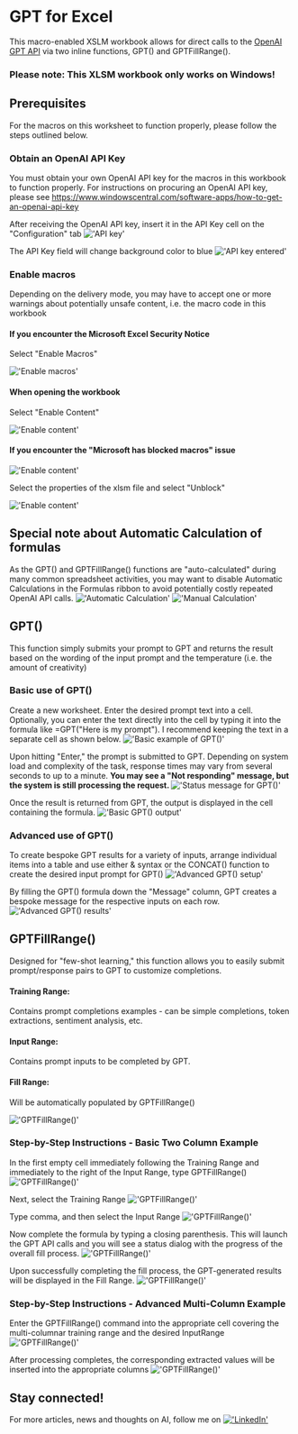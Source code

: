 # GPT for Excel
This macro-enabled XSLM workbook allows for direct calls to the [OpenAI GPT API](https://openai.com/product#made-for-developers) via two inline functions, GPT() and GPTFillRange(). 
### Please note: This XLSM workbook only works on Windows!

## Prerequisites
For the macros on this worksheet to function properly, please follow the steps outlined below.

### Obtain an OpenAI API Key
You must obtain your own OpenAI API key for the macros in this workbook to function properly.
For instructions on procuring an OpenAI API key, please see 
https://www.windowscentral.com/software-apps/how-to-get-an-openai-api-key

After receiving the OpenAI API key, insert it in the API Key cell on the "Configuration" tab
!['API key'](/assets/001-enter-api-key.png)

The API Key field will change background color to blue
!['API key entered'](/assets/002-enter-api-key.png)

### Enable macros
Depending on the delivery mode, you may have to accept one or more warnings about potentially unsafe content, i.e. the macro code in this workbook 

#### If you encounter the Microsoft Excel Security Notice
Select "Enable Macros"

!['Enable macros'](/assets/003-ms-security-warning.png)

#### When opening the workbook
Select "Enable Content"

!['Enable content'](/assets/004-enable-content.png)

#### If you encounter the "Microsoft has blocked macros" issue
!['Enable content'](/assets/005-ms-blocked.png)

Select the properties of the xlsm file and select "Unblock"

!['Enable content'](/assets/006-ms-unblock.png)

## Special note about Automatic Calculation of formulas
As the GPT() and GPTFillRange() functions are "auto-calculated" during many common spreadsheet activities, you may want to disable Automatic Calculations in the Formulas ribbon to avoid potentially costly repeated OpenAI API calls.
!['Automatic Calculation'](/assets/13-automatic-calculation.png)
!['Manual Calculation'](/assets/14-manual-calculation.png)


## GPT()
This function simply submits your prompt to GPT and returns the result based on the wording of the input prompt and the temperature (i.e. the amount of creativity)

### Basic use of GPT()
Create a new worksheet. Enter the desired prompt text into a cell. Optionally, you can enter the text directly into the cell by typing it into the formula like =GPT("Here is my prompt"). I recommend keeping the text in a separate cell as shown below. 
!['Basic example of GPT()'](/assets/007-gpt-simple.png)

Upon hitting "Enter," the prompt is submitted to GPT. Depending on system load and complexity of the task, response times may vary from several seconds to up to a minute. <b> You may see a "Not responding" message, but the system is still processing the request. </b>
!['Status message for GPT()'](/assets/008-gpt-dialog.png)

Once the result is returned from GPT, the output is displayed in the cell containing the formula.
!['Basic GPT() output'](/assets/009-gpt-simple-complete.png)

### Advanced use of GPT()
To create bespoke GPT results for a variety of inputs, arrange individual items into a table and use either & syntax or the CONCAT() function to create the desired input prompt for GPT()
!['Advanced GPT() setup'](/assets/010-gpt-simple-concat.png)

By filling the GPT() formula down the "Message" column, GPT creates a bespoke message for the respective inputs on each row.
!['Advanced GPT() results'](/assets/011-gpt-simple-concat-complete.png)

## GPTFillRange()
Designed for "few-shot learning," this function allows you to easily submit prompt/response pairs to GPT to customize completions.

#### Training Range:
Contains prompt completions examples - can be simple completions, token extractions, sentiment analysis, etc.

#### Input Range:
Contains prompt inputs to be completed by GPT.

#### Fill Range:
Will be automatically populated by GPTFillRange()

!['GPTFillRange()'](/assets/012-fill-range-01.png)

### Step-by-Step Instructions - Basic Two Column Example

In the first empty cell immediately following the Training Range and immediately to the right of the Input Range, type GPTFillRange()
!['GPTFillRange()'](/assets/012-fill-range-02.png)

Next, select the Training Range
!['GPTFillRange()'](/assets/012-fill-range-03.png)

Type  comma, and then select the Input Range
!['GPTFillRange()'](/assets/012-fill-range-04.png)

Now complete the formula by typing a closing parenthesis. This will launch the GPT API calls and you will see a status dialog with the progress of the overall fill process. 
!['GPTFillRange()'](/assets/012-fill-range-05.png)

Upon successfully completing the fill process, the GPT-generated results will be displayed in the Fill Range.
!['GPTFillRange()'](/assets/012-fill-range-06.png)

### Step-by-Step Instructions - Advanced Multi-Column Example

Enter the GPTFillRange() command into the appropriate cell covering the multi-columnar training range and the desired InputRange
!['GPTFillRange()'](/assets/012-fill-range-08.png)

After processing completes, the corresponding extracted values will be inserted into the appropriate columns
!['GPTFillRange()'](/assets/012-fill-range-09.png)


## Stay connected!
For more articles, news and thoughts on AI, follow me on [!['LinkedIn'](/assets/linkedin.png)](https://www.linkedin.com/in/bjornaustraat/)


